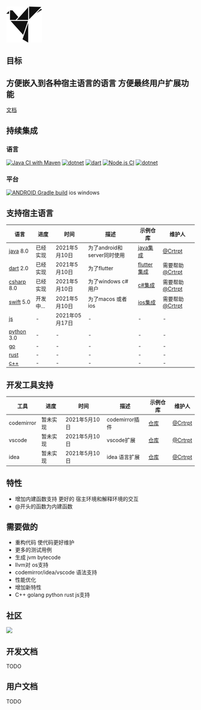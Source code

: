 ![W](Wlogo.png)
## 目标

方便嵌入到各种宿主语言的语言 方便最终用户扩展功能
---
[文档](https://whisper-language.github.io/whisper-language-doc/)
## 持续集成
### 语言
[![Java CI with Maven](https://github.com/whisper-language/whisper-java/actions/workflows/maven.yml/badge.svg)](https://github.com/whisper-language/whisper-java/actions/workflows/maven.yml)
[![dotnet](https://github.com/whisper-language/whisper-language/actions/workflows/dotnet.yml/badge.svg)](https://github.com/whisper-language/whisper-language/blob/master/.github/workflows/dotnet.yml) 
[![dart](https://github.com/whisper-language/whisper-language/actions/workflows/dart.yml/badge.svg)](https://github.com/whisper-language/whisper-language/blob/master/.github/workflows/dart.yml) 
[![Node.js CI](https://github.com/whisper-language/whisper-js/actions/workflows/node.js.yml/badge.svg)](https://github.com/whisper-language/whisper-js/actions/workflows/node.js.yml)
[![dotnet](https://github.com/whisper-language/whisper-language/actions/workflows/codeql-analysis.yml/badge.svg)](https://github.com/whisper-language/whisper-language/blob/master/.github/workflows/codeql-analysis.yml) 

### 平台 

[![ANDROID  Gradle build](https://github.com/whisper-language/whisper-integrated-android/actions/workflows/gradle.yml/badge.svg)](https://github.com/whisper-language/whisper-integrated-android/actions/workflows/gradle.yml) ios windows

## 支持宿主语言
| 语言      | 进度 |时间 | 描述 | 示例仓库 |  维护人 |
| ----------- | ----------- |  ----------- | ----------- | ----------- |   ----------- | 
| [java](https://github.com/whisper-language/whisper-java)  8.0    | 已经实现       | 2021年5月10日 | 为了android和server同时使用| [java集成](https://github.com/whisper-language/whisper-integrated-java) | [@Crtrpt](https://github.com/Crtrpt) |
|  [dart](https://github.com/whisper-language/whisper-dart)   2.0    |   已经实现       | 2021年5月10日 | 为了flutter |[flutter集成](https://github.com/whisper-language/whisper-integrated-flutter) | 需要帮助[@Crtrpt](https://github.com/Crtrpt) |
| [csharp](https://github.com/whisper-language/whisper-csharp) 8.0  | 已经实现        | 2021年5月10日 | 为了windows c# 用户 |[c#集成](https://github.com/whisper-language/whisper-integrated-csharp)| 需要帮助[@Crtrpt](https://github.com/Crtrpt) |
| [swift](https://github.com/whisper-language/whisper-swift)  5.0  | 开发中...        | 2021年5月10日 | 为了macos 或者 ios |[ios集成](https://github.com/whisper-language/whisper-integrated-ios)| 需要帮助[@Crtrpt](https://github.com/Crtrpt) |
| [js](https://github.com/whisper-language/whisper-js)    | -        | 2021年05月17日  | - |- | - |
| [python](https://github.com/whisper-language/whisper-python) 3.0    | -        | -  | -  |-| - |
| [go](https://github.com/whisper-language/whisper-go)   | -        | -  | - |- | - |
| [rust](https://github.com/whisper-language/whisper-rust)     | -        | -  | -  |-| - |
| [c++](https://github.com/whisper-language/whisper-cpp)   | -        | -  | -  |-| - |

## 开发工具支持 
| 工具      | 进度 |时间 | 描述 | 示例仓库 |  维护人 |
| ----------- | ----------- |  ----------- | ----------- | ----------- |   ----------- | 
| codemirror   | 暂未实现       | 2021年5月10日 | codemirror插件 | [仓库](https://github.com/whisper-language/codemirror-plugin)| [@Crtrpt](https://github.com/Crtrpt) |
| vscode   |   暂未实现       | 2021年5月10日 | vscode扩展 |[仓库](https://github.com/whisper-language/vsc-plugin)| [@Crtrpt](https://github.com/Crtrpt) |
| idea  | 暂未实现        | 2021年5月10日 | idea 语言扩展 |[仓库](https://github.com/whisper-language/idea-plugin)| [@Crtrpt](https://github.com/Crtrpt) |


## 特性
- 增加内建函数支持 更好的 宿主环境和解释环境的交互
- @开头的函数为内建函数

## 需要做的
- 重构代码 使代码更好维护
- 更多的测试用例
- 生成 jvm bytecode
- llvm对 os支持
- codemirror/idea/vscode 语法支持
- 性能优化
- 增加新特性
- C++ golang  python rust  js支持

## 社区
<a href="https://qm.qq.com/cgi-bin/qm/qr?k=jjkLHY4eFQ3TnKF7K_ZnQOzCt1FwtrY3"><img src="https://pub.idqqimg.com/wpa/images/group.png"/></a>


## 开发文档
TODO

## 用户文档
TODO 
